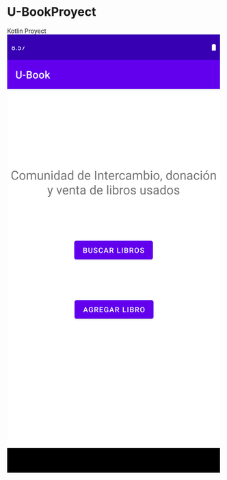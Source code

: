 # U-BookProyect
Kotlin Proyect
![Screenshot](https://github.com/JoaquinCorallo/U-BookProyect/blob/main/main.png)
